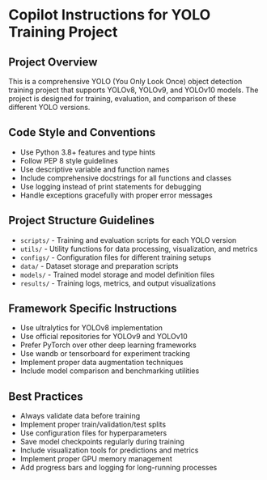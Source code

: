 # Copilot Instructions for YOLO Training Project

<!-- Use this file to provide workspace-specific custom instructions to Copilot. For more details, visit https://code.visualstudio.com/docs/copilot/copilot-customization#_use-a-githubcopilotinstructionsmd-file -->

## Project Overview
This is a comprehensive YOLO (You Only Look Once) object detection training project that supports YOLOv8, YOLOv9, and YOLOv10 models. The project is designed for training, evaluation, and comparison of these different YOLO versions.

## Code Style and Conventions
- Use Python 3.8+ features and type hints
- Follow PEP 8 style guidelines
- Use descriptive variable and function names
- Include comprehensive docstrings for all functions and classes
- Use logging instead of print statements for debugging
- Handle exceptions gracefully with proper error messages

## Project Structure Guidelines
- `scripts/` - Training and evaluation scripts for each YOLO version
- `utils/` - Utility functions for data processing, visualization, and metrics
- `configs/` - Configuration files for different training setups
- `data/` - Dataset storage and preparation scripts
- `models/` - Trained model storage and model definition files
- `results/` - Training logs, metrics, and output visualizations

## Framework Specific Instructions
- Use ultralytics for YOLOv8 implementation
- Use official repositories for YOLOv9 and YOLOv10
- Prefer PyTorch over other deep learning frameworks
- Use wandb or tensorboard for experiment tracking
- Implement proper data augmentation techniques
- Include model comparison and benchmarking utilities

## Best Practices
- Always validate data before training
- Implement proper train/validation/test splits
- Use configuration files for hyperparameters
- Save model checkpoints regularly during training
- Include visualization tools for predictions and metrics
- Implement proper GPU memory management
- Add progress bars and logging for long-running processes
